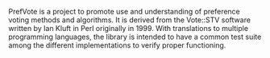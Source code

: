 PrefVote is a project to promote use and understanding of preference voting methods and algorithms. It is derived from the Vote::STV software written by Ian Kluft in Perl originally in 1999. With translations to multiple programming languages, the library is intended to have a common test suite among the different implementations to verify proper functioning.
